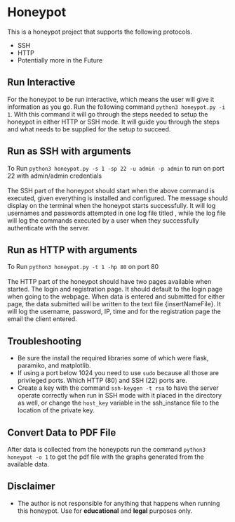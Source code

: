 # Honeypot
This is a honeypot project that supports the following protocols.
- SSH
- HTTP
- Potentially more in the Future

## Run Interactive
For the honeypot to be run interactive, which means the user will give it information as you go. Run the following command ` python3 honeypot.py -i 1 `. With this command it will go through the steps needed to setup the honeypot in either HTTP or SSH mode. It will guide you through the steps and what needs to be supplied for the setup to succeed.


## Run as SSH with arguments
To Run ` python3 honeypot.py -s 1 -sp 22 -u admin -p admin ` to run on port 22 with admin/admin credentials <br><br>
The SSH part of the honeypot should start when the above command is executed, given everything is installed and configured. The message <insertMessage> should display on the terminal when the honeypot starts successfully. It will log usernames and passwords attempted in one log file titled <insertName>, while the log file <insertName> will log the commands executed by a user when they successfully authenticate with the server.

## Run as HTTP with arguments
To Run ` python3 honeypot.py -t 1 -hp 80 ` on port 80 <br><br>
The HTTP part of the honeypot should have two pages available when started. The login and registration page. It should default to the login page when going to the webpage. When data is entered and submitted for either page, the data submitted will be written to the text file {insertNameFile}. It will log the username, password, IP, time and for the registration page the email the client entered.

## Troubleshooting
- Be sure the install the required libraries some of which were flask, paramiko, and matplotlib.
- If using a port below 1024 you need to use ` sudo ` because all those are privileged ports. Which HTTP (80) and SSH (22) ports are.
- Create a key with the command ` ssh-keygen -t rsa ` to have the server operate correctly when run in SSH mode with it placed in the directory as well, or change the ` host_key ` variable in the ssh_instance file to the location of the private key.

## Convert Data to PDF File
After data is collected from the honeypots run the command ` python3 honeypot -o 1 ` to get the pdf file with the graphs generated from the available data.

## Disclaimer
- The author is not responsible for anything that happens when running this honeypot. Use for **educational** and **legal** purposes only.
